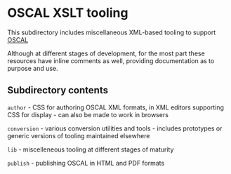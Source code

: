 # OSCAL XSLT tooling

This subdirectory includes miscellaneous XML-based tooling to support [OSCAL](http://pages.nist.gov/oscal)

Although at different stages of development, for the most part these resources have inline comments as well, providing documentation as to purpose and use.

## Subdirectory contents

`author` - CSS for authoring OSCAL XML formats, in XML editors supporting CSS for display - can also be made to work in browsers

`conversion` - various conversion utilities and tools - includes prototypes or generic versions of tooling maintained elsewhere

`lib` - miscelleneous tooling at different stages of maturity

`publish` - publishing OSCAL in HTML and PDF formats